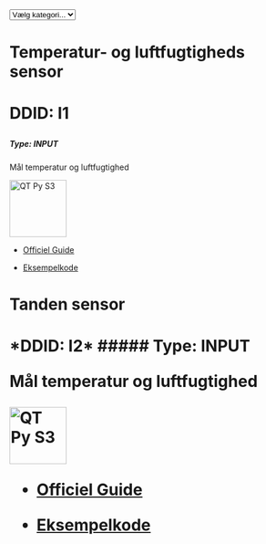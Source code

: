<select onchange="if(this.value) location.hash=this.value;">
  <option value="">Vælg kategori...</option>
  <option value="I1">I1</option>
  <option value="I2">I2</option>
</select>

<h1 id="I1">Temperatur- og luftfugtigheds sensor<h1>

DDID: I1

##### Type: INPUT

Mål temperatur og luftfugtighed

<img src="https://cdn-learn.adafruit.com/assets/assets/000/139/087/large1024/temperature___humidity_a.png?1755549776" alt="QT Py S3" width="100"/>


- [Officiel Guide](https://learn.adafruit.com/adafruit-aht20)

- [Eksempelkode](https://learn.adafruit.com/adafruit-aht20/python-circuitpython#full-example-code-3064504)

<h1 id="I2">Tanden sensor<h1>
*DDID: I2*
##### Type: INPUT

Mål temperatur og luftfugtighed

<img src="https://cdn-learn.adafruit.com/assets/assets/000/139/087/large1024/temperature___humidity_a.png?1755549776" alt="QT Py S3" width="100"/>


- [Officiel Guide](https://learn.adafruit.com/adafruit-aht20)

- [Eksempelkode](https://learn.adafruit.com/adafruit-aht20/python-circuitpython#full-example-code-3064504)